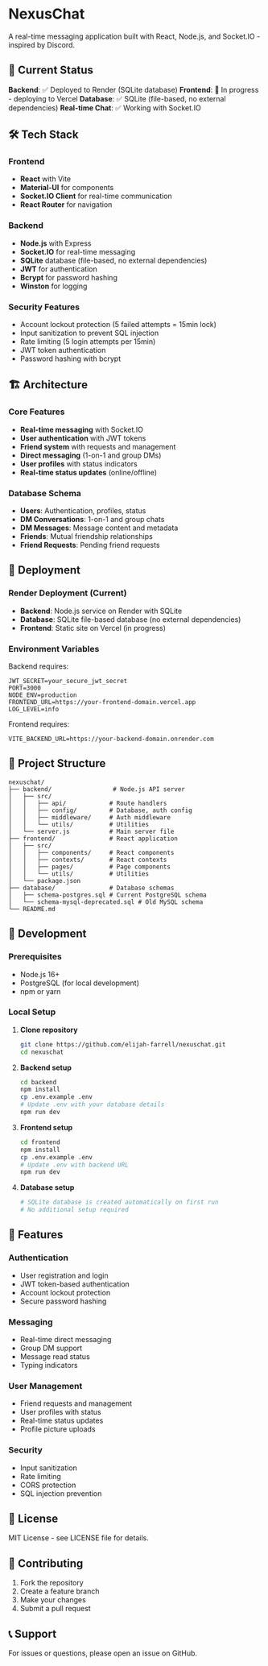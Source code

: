 # NexusChat

A real-time messaging application built with React, Node.js, and Socket.IO - inspired by Discord.

## 🚀 Current Status

**Backend**: ✅ Deployed to Render (SQLite database)
**Frontend**: 🔄 In progress - deploying to Vercel
**Database**: ✅ SQLite (file-based, no external dependencies)
**Real-time Chat**: ✅ Working with Socket.IO

## 🛠️ Tech Stack

### Frontend
- **React** with Vite
- **Material-UI** for components
- **Socket.IO Client** for real-time communication
- **React Router** for navigation

### Backend
- **Node.js** with Express
- **Socket.IO** for real-time messaging
- **SQLite** database (file-based, no external dependencies)
- **JWT** for authentication
- **Bcrypt** for password hashing
- **Winston** for logging

### Security Features
- Account lockout protection (5 failed attempts = 15min lock)
- Input sanitization to prevent SQL injection
- Rate limiting (5 login attempts per 15min)
- JWT token authentication
- Password hashing with bcrypt

## 🏗️ Architecture

### Core Features
- **Real-time messaging** with Socket.IO
- **User authentication** with JWT tokens
- **Friend system** with requests and management
- **Direct messaging** (1-on-1 and group DMs)
- **User profiles** with status indicators
- **Real-time status updates** (online/offline)

### Database Schema
- **Users**: Authentication, profiles, status
- **DM Conversations**: 1-on-1 and group chats
- **DM Messages**: Message content and metadata
- **Friends**: Mutual friendship relationships
- **Friend Requests**: Pending friend requests

## 🚀 Deployment

### Render Deployment (Current)
- **Backend**: Node.js service on Render with SQLite
- **Database**: SQLite file-based database (no external dependencies)
- **Frontend**: Static site on Vercel (in progress)

### Environment Variables
Backend requires:
```
JWT_SECRET=your_secure_jwt_secret
PORT=3000
NODE_ENV=production
FRONTEND_URL=https://your-frontend-domain.vercel.app
LOG_LEVEL=info
```

Frontend requires:
```
VITE_BACKEND_URL=https://your-backend-domain.onrender.com
```

## 📁 Project Structure

```
nexuschat/
├── backend/                 # Node.js API server
│   ├── src/
│   │   ├── api/            # Route handlers
│   │   ├── config/         # Database, auth config
│   │   ├── middleware/     # Auth middleware
│   │   └── utils/          # Utilities
│   └── server.js           # Main server file
├── frontend/               # React application
│   ├── src/
│   │   ├── components/     # React components
│   │   ├── contexts/       # React contexts
│   │   ├── pages/          # Page components
│   │   └── utils/          # Utilities
│   └── package.json
├── database/               # Database schemas
│   ├── schema-postgres.sql # Current PostgreSQL schema
│   └── schema-mysql-deprecated.sql # Old MySQL schema
└── README.md
```

## 🔧 Development

### Prerequisites
- Node.js 16+
- PostgreSQL (for local development)
- npm or yarn

### Local Setup
1. **Clone repository**
   ```bash
   git clone https://github.com/elijah-farrell/nexuschat.git
   cd nexuschat
   ```

2. **Backend setup**
   ```bash
   cd backend
   npm install
   cp .env.example .env
   # Update .env with your database details
   npm run dev
   ```

3. **Frontend setup**
   ```bash
   cd frontend
   npm install
   cp .env.example .env
   # Update .env with backend URL
   npm run dev
   ```

4. **Database setup**
   ```bash
   # SQLite database is created automatically on first run
   # No additional setup required
   ```

## 🎯 Features

### Authentication
- User registration and login
- JWT token-based authentication
- Account lockout protection
- Secure password hashing

### Messaging
- Real-time direct messaging
- Group DM support
- Message read status
- Typing indicators

### User Management
- Friend requests and management
- User profiles with status
- Real-time status updates
- Profile picture uploads

### Security
- Input sanitization
- Rate limiting
- CORS protection
- SQL injection prevention

## 📝 License

MIT License - see LICENSE file for details.

## 🤝 Contributing

1. Fork the repository
2. Create a feature branch
3. Make your changes
4. Submit a pull request

## 📞 Support

For issues or questions, please open an issue on GitHub.